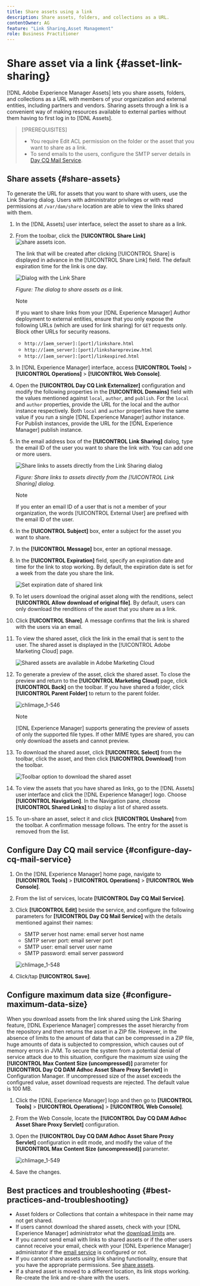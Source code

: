 ```yaml
---
title: Share assets using a link
description: Share assets, folders, and collections as a URL.
contentOwner: AG
feature: "Link Sharing,Asset Management"
role: Business Practitioner
---
```


# Share asset via a link {#asset-link-sharing}

[!DNL Adobe Experience Manager Assets] lets you share assets, folders, and collections as a URL with members of your organization and external entities, including partners and vendors. Sharing assets through a link is a convenient way of making resources available to external parties without them having to first log in to [!DNL Assets].

>[!PREREQUISITES]
>
>* You require Edit ACL permission on the folder or the asset that you want to share as a link.
>* To send emails to the users, configure the SMTP server details in [Day CQ Mail Service](#configmailservice).

## Share assets {#share-assets}

To generate the URL for assets that you want to share with users, use the Link Sharing dialog. Users with administrator privileges or with read permissions at `/var/dam/share` location are able to view the links shared with them.

1. In the [!DNL Assets] user interface, select the asset to share as a link.
1. From the toolbar, click the **[!UICONTROL Share Link]** ![share assets icon](assets/assets_share.png).

   The link that will be created after clicking [!UICONTROL Share] is displayed in advance in the [!UICONTROL Share Link] field. The default expiration time for the link is one day.

   ![Dialog with the Link Share](assets/chlimage_1-542.png)
   
   *Figure: The dialog to share assets as a link.*

   >[!NOTE]
   >
   >If you want to share links from your [!DNL Experience Manager] Author deployment to external entities, ensure that you only expose the following URLs (which are used for link sharing) for `GET` requests only. Block other URLs for security reasons.
   >
   >* `http://[aem_server]:[port]/linkshare.html`
   >* `http://[aem_server]:[port]/linksharepreview.html`
   >* `http://[aem_server]:[port]/linkexpired.html`

1. In [!DNL Experience Manager] interface, access **[!UICONTROL Tools]** > **[!UICONTROL Operations]** > **[!UICONTROL Web Console]**.

1. Open the **[!UICONTROL Day CQ Link Externalizer]** configuration and modify the following properties in the **[!UICONTROL Domains]** field with the values mentioned against `local`, `author`, and `publish`. For the `local` and `author` properties, provide the URL for the local and the author instance respectively. Both `local` and `author` properties have the same value if you run a single [!DNL Experience Manager] author instance. For Publish instances, provide the URL for the [!DNL Experience Manager] publish instance.

1. In the email address box of the **[!UICONTROL Link Sharing]** dialog, type the email ID of the user you want to share the link with. You can add one or more users.

   ![Share links to assets directly from the Link Sharing dialog](assets/chlimage_1-543.png)

   *Figure: Share links to assets directly from the [!UICONTROL Link Sharing] dialog.*

   >[!NOTE]
   >
   >If you enter an email ID of a user that is not a member of your organization, the words [!UICONTROL External User] are prefixed with the email ID of the user.

1. In the **[!UICONTROL Subject]** box, enter a subject for the asset you want to share.
1. In the **[!UICONTROL Message]** box, enter an optional message.

1. In the **[!UICONTROL Expiration]** field, specify an expiration date and time for the link to stop working. By default, the expiration date is set for a week from the date you share the link.

   ![Set expiration date of shared link](assets/chlimage_1-544.png)

1. To let users download the original asset along with the renditions, select **[!UICONTROL Allow download of original file]**. By default, users can only download the renditions of the asset that you share as a link.

1. Click **[!UICONTROL Share]**. A message confirms that the link is shared with the users via an email.

1. To view the shared asset, click the link in the email that is sent to the user. The shared asset is displayed in the [!UICONTROL Adobe Marketing Cloud] page.

   ![Shared assets are available in Adobe Marketing Cloud](assets/chlimage_1-545.png)

1. To generate a preview of the asset, click the shared asset. To close the preview and return to the **[!UICONTROL Marketing Cloud]** page, click **[!UICONTROL Back]** on the toolbar. If you have shared a folder, click **[!UICONTROL Parent Folder]** to return to the parent folder.

   ![chlimage_1-546](assets/chlimage_1-546.png)

   >[!NOTE]
   >
   >[!DNL Experience Manager] supports generating the preview of assets of only the supported file types. If other MIME types are shared, you can only download the assets and cannot preview.

1. To download the shared asset, click **[!UICONTROL Select]** from the toolbar, click the asset, and then click **[!UICONTROL Download]** from the toolbar.

   ![Toolbar option to download the shared asset](assets/chlimage_1-547.png)

1. To view the assets that you have shared as links, go to the [!DNL Assets] user interface and click the [!DNL Experience Manager] logo. Choose **[!UICONTROL Navigation]**. In the Navigation pane, choose **[!UICONTROL Shared Links]** to display a list of shared assets.

1. To un-share an asset, select it and click **[!UICONTROL Unshare]** from the toolbar. A confirmation message follows. The entry for the asset is removed from the list.

## Configure Day CQ mail service {#configure-day-cq-mail-service}

1. On the [!DNL Experience Manager] home page, navigate to **[!UICONTROL Tools]** > **[!UICONTROL Operations]** > **[!UICONTROL Web Console]**.
1. From the list of services, locate **[!UICONTROL Day CQ Mail Service]**.
1. Click **[!UICONTROL Edit]** beside the service, and configure the following parameters for **[!UICONTROL Day CQ Mail Service]** with the details mentioned against their names:

    * SMTP server host name: email server host name
    * SMTP server port: email server port
    * SMTP user: email server user name
    * SMTP password: email server password

   ![chlimage_1-548](assets/chlimage_1-548.png)

1. Click/tap **[!UICONTROL Save]**.

## Configure maximum data size {#configure-maximum-data-size}

When you download assets from the link shared using the Link Sharing feature, [!DNL Experience Manager] compresses the asset hierarchy from the repository and then returns the asset in a ZIP file. However, in the absence of limits to the amount of data that can be compressed in a ZIP file, huge amounts of data is subjected to compression, which causes out of memory errors in JVM. To secure the system from a potential denial of service attack due to this situation, configure the maximum size using the **[!UICONTROL Max Content Size (uncompressed)]** parameter for **[!UICONTROL Day CQ DAM Adhoc Asset Share Proxy Servlet]** in Configuration Manager. If uncompressed size of the asset exceeds the configured value, asset download requests are rejected. The default value is 100 MB.

1. Click the [!DNL Experience Manager] logo and then go to **[!UICONTROL Tools]** > **[!UICONTROL Operations]** > **[!UICONTROL Web Console]**.
1. From the Web Console, locate the **[!UICONTROL Day CQ DAM Adhoc Asset Share Proxy Servlet]** configuration.
1. Open the **[!UICONTROL Day CQ DAM Adhoc Asset Share Proxy Servlet]** configuration in edit mode, and modify the value of the **[!UICONTROL Max Content Size (uncompressed)]** parameter.

   ![chlimage_1-549](assets/chlimage_1-549.png)

1. Save the changes.

## Best practices and troubleshooting {#best-practices-and-troubleshooting}

* Asset folders or Collections that contain a whitespace in their name may not get shared.
* If users cannot download the shared assets, check with your [!DNL Experience Manager] administrator what the [download limits](#configure-maximum-data-size) are.
* If you cannot send email with links to shared assets or if the other users cannot receive your email, check with your [!DNL Experience Manager] administrator if the [email service](#configure-day-cq-mail-service) is configured or not.
* If you cannot share assets using link sharing functionality, ensure that you have the appropriate permissions. See [share assets](#share-assets).
* If a shared asset is moved to a different location, its link stops working. Re-create the link and re-share with the users.
